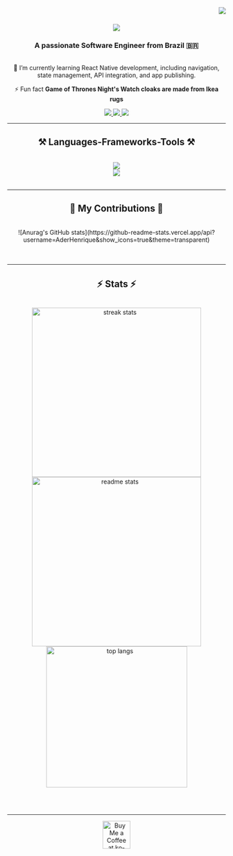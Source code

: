 <img align="right" src="https://visitor-badge.laobi.icu/badge?page_id=AderHenrique.AderHenrique" />

<h1 align="center">
    <img src="https://readme-typing-svg.herokuapp.com/?font=Embed+Code&size=35&center=true&vCenter=true&width=500&height=70&duration=4000&lines=Hi+There!+👋;+I'm+Ader+Henrique!;" />
</h1>

<h3 align="center">A passionate Software Engineer from Brazil 🇧🇷</h3>

<br/>

<div align="center">
  🌱 I’m currently learning React Native development, including navigation, state management, API integration, and app publishing.

  ⚡ Fun fact **Game of Thrones Night's Watch cloaks are made from Ikea rugs**
</div>
 
<div align="center"> 
  <a href="mailto:adercontas@gmail.com">
    <img src="https://img.shields.io/badge/Gmail-333333?style=for-the-badge&logo=gmail&logoColor=red" />
  </a>
  <a href="https://www.linkedin.com/in/ader-henrique/" target="_blank">
    <img src="https://img.shields.io/badge/LinkedIn-0077B5?style=for-the-badge&logo=linkedin&logoColor=white" />
  </a>
  <a href="https://github.com/AderHenrique" target="_blank">
    <img src="https://img.shields.io/badge/Portfolio-FF5722?style=for-the-badge&logo=todoist&logoColor=white" />
  </a>
</div>

<hr/>
 
<h2 align="center">⚒️ Languages-Frameworks-Tools ⚒️</h2>
<br/>
<div align="center">
    <img src="https://skillicons.dev/icons?i=react,bootstrap,vue,html,css,vscode" /><br>
    <img src="https://skillicons.dev/icons?i=python,javascript,typescript,vite,sass,redux,jquery,babel,github,figma,gulp" /><br>
</div>

<br/>
<hr/>

<div align="center">
  <h2>🐍 My Contributions 🐍</h2>
  <br>
  ![Anurag's GitHub stats](https://github-readme-stats.vercel.app/api?username=AderHenrique&show_icons=true&theme=transparent)
  <br/><br/><br/>
</div>

<hr/>

<h2 align="center">⚡ Stats ⚡</h2>
<br>
<div align="center">
  <img width="390" src="https://github-readme-streak-stats.herokuapp.com/?user=AderHenrique&count_private=true&theme=react&border_radius=10" alt="streak stats"/>
  <img width="390" src="https://github-readme-stats.vercel.app/api?username=AderHenrique&count_private=true&show_icons=true&theme=react&rank_icon=github&border_radius=10" alt="readme stats" />
  <br/>
  <img width="325" align="center" src="https://github-readme-stats.vercel.app/api/top-langs/?username=AderHenrique&hide=HTML&langs_count=8&layout=compact&theme=react&border_radius=10&size_weight=0.5&count_weight=0.5&exclude_repo=github-readme-stats" alt="top langs" />
</div>

<br/><br/>

<hr/>

<div align="center">
  <a href='https://ko-fi.com/V7V4RAK9C' target='_blank'>
    <img height='64' style='border:0px;height:64px;' src='https://storage.ko-fi.com/cdn/kofi1.png?v=3' border='0' alt='Buy Me a Coffee at ko-fi.com' />
  </a>
</div>
